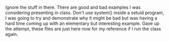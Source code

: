 Ignore the stuff in there. There are good and bad examples I was considering presenting in class.
Don't use system() inside a setuid program, I was going to try and demonstrate why it might be bad 
but was having a hard time coming up with an elementary but interesting example. Gave up the attempt, these
files are just here now for my reference if I run the class again.
